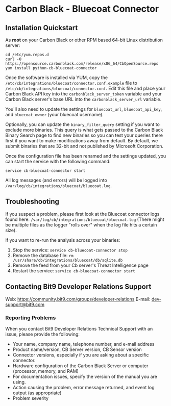 # Carbon Black - Bluecoat Connector

## Installation Quickstart

As **root** on your Carbon Black or other RPM based 64-bit Linux distribution server:
```
cd /etc/yum.repos.d
curl -O https://opensource.carbonblack.com/release/x86_64/CbOpenSource.repo
yum install python-cb-bluecoat-connector
```

Once the software is installed via YUM, copy the `/etc/cb/integrations/bluecoat/connector.conf.example` file to
`/etc/cb/integrations/bluecoat/connector.conf`. Edit this file and place your Carbon Black API key into the
`carbonblack_server_token` variable and your Carbon Black server's base URL into the `carbonblack_server_url` variable.

You'll also need to update the settings for `bluecoat_url`, `bluecoat_api_key`, and `bluecoat_owner` (your bluecoat username).

Optionally, you can update the `binary_filter_query` setting if you want to exclude more binaries.  This query is what gets passed to the Carbon Black Binary Search page to find new binaries so you can test your queries there first if you want to make modifications away from default.  By default, we submit binaries that are 32-bit and not published by Microsoft Corporation.

Once the configuration file has been renamed and the settings updated, you can start the service with the following command:

`service cb-bluecoat-connector start`

All log messages (and errors) will be logged into `/var/log/cb/integrations/bluecoat/bluecoat.log`.

## Troubleshooting

If you suspect a problem, please first look at the Bluecoat connector logs found here:
`/var/log/cb/integrations/bluecoat/bluecoat.log`
(There might be multiple files as the logger "rolls over" when the log file hits a certain size).

If you want to re-run the analysis across your binaries:
1. Stop the service: `service cb-bluecoat-connector stop`
2. Remove the database file: `rm /usr/share/cb/integrations/bluecoat/db/sqlite.db`
3. Remove the feed from your Cb server's Threat Intelligence page
4. Restart the service: `service cb-bluecoat-connector start`

## Contacting Bit9 Developer Relations Support

Web: https://community.bit9.com/groups/developer-relations
E-mail: dev-support@bit9.com

### Reporting Problems

When you contact Bit9 Developer Relations Technical Support with an issue, please provide the following:

* Your name, company name, telephone number, and e-mail address
* Product name/version, CB Server version, CB Sensor version
* Connector versions, especially if you are asking about a specific connector.
* Hardware configuration of the Carbon Black Server or computer (processor, memory, and RAM)
* For documentation issues, specify the version of the manual you are using.
* Action causing the problem, error message returned, and event log output (as appropriate)
* Problem severity
